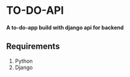 # TO-DO-API

#### A to-do-app build with django api for backend

## Requirements

1. Python
2. Django
